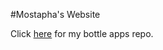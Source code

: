 #Mostapha's Website

Click [here](https://github.com/Jonker233/MyBottleApps) for my bottle 
apps repo.

